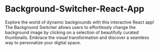 # Background-Switcher-React-App
Explore the world of dynamic backgrounds with this interactive React app! The Background Switcher allows users to effortlessly change the background image by clicking on a selection of beautifully curated thumbnails. Embrace the visual transformation and discover a seamless way to personalize your digital space.
